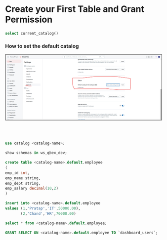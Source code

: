 # Create your First Table and Grant Permission

``` sql
select current_catalog()
```

### How to set the default catalog

<img src= "./images/image-12.png" alt="your-image-description" style="border: 2px solid grey;">

<br></br>

```sql
use catalog <catalog-name>;
```

```sql
show schemas in ws_qbex_dev;
```

```sql
create table <catalog-name>.default.employee
(
emp_id int,
emp_name string,
emp_dept string,
emp_salary decimal(10,2)
)
```

```sql
insert into <catalog-name>.default.employee
values (1,'Pratap','IT',50000.00),
       (2,'Chand','HR',70000.00)
```

```sql
select * from <catalog-name>.default.employee;
```
```sql
GRANT SELECT ON <catalog-name>.default.employee TO `dashboard_users`;
```